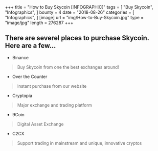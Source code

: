 +++
title = "How to Buy Skycoin [INFOGRAPHIC]"
tags = [
    "Buy Skycoin",
    "Infographics",
]
bounty = 4
date = "2018-08-26"
categories = [
    "Infographics",
]
[image]
    url = "img/How-to-Buy-Skycoin.jpg"
    type = "image/jpg"
    length = 276287
+++
## There are severel places to purchase Skycoin. Here are a few...

* Binance
> Buy Skycoin from one the best exchanges around!

* Over the Counter
> Instant purchase from our website

* Cryptopia
> Major exchange and trading platform

* 9Coin
> Digital Asset Exchange

* C2CX
> Support trading in mainstream and unique, innovative cryptos
